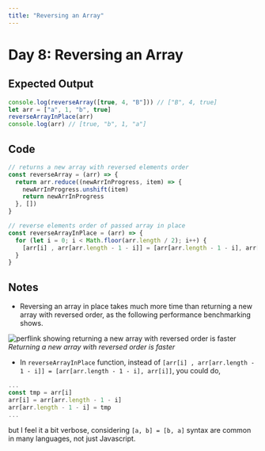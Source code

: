 ```yaml
---
title: "Reversing an Array"
---
```


# Day 8: Reversing an Array

## Expected Output

```js
console.log(reverseArray([true, 4, "B"])) // ["B", 4, true]
let arr = ["a", 1, "b", true]
reverseArrayInPlace(arr)
console.log(arr) // [true, "b", 1, "a"]
```

## Code

```js
// returns a new array with reversed elements order
const reverseArray = (arr) => {
  return arr.reduce((newArrInProgress, item) => {
    newArrInProgress.unshift(item)
    return newArrInProgress
  }, [])
}

// reverse elements order of passed array in place
const reverseArrayInPlace = (arr) => {
  for (let i = 0; i < Math.floor(arr.length / 2); i++) {
    [arr[i] , arr[arr.length - 1 - i]] = [arr[arr.length - 1 - i], arr[i]]
  }
}
```

## Notes

- Reversing an array in place takes much more time than returning a new array with reversed order, as the following performance benchmarking shows.

![perflink showing returning a new array with reversed order is faster](/images/day8-perflink.png)
*Returning a new array with reversed order is faster*

- In `reverseArrayInPlace` function, instead of `[arr[i] , arr[arr.length - 1 - i]] = [arr[arr.length - 1 - i], arr[i]]`, you could do,

```js
...
const tmp = arr[i]
arr[i] = arr[arr.length - 1 - i]
arr[arr.length - 1 - i] = tmp
...
```

but I feel it a bit verbose, considering `[a, b] = [b, a]` syntax are common in many languages, not just Javascript.
